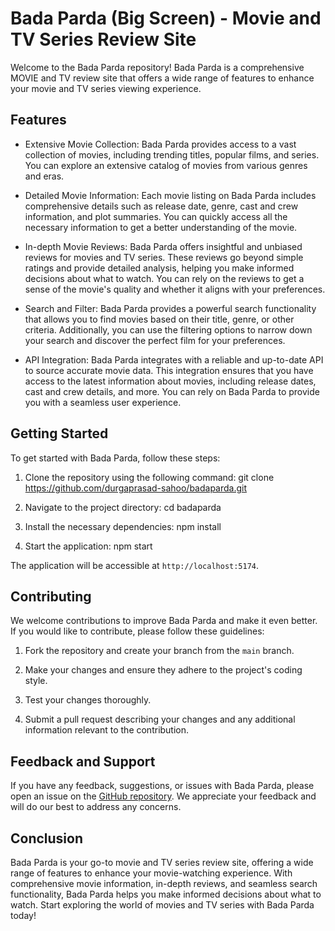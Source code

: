 # Bada Parda (Big Screen) - Movie and TV Series Review Site

Welcome to the Bada Parda repository! Bada Parda is a comprehensive MOVIE and TV review site that offers a wide range of features to enhance your movie and TV series viewing experience.

## Features

- Extensive Movie Collection: Bada Parda provides access to a vast collection of movies, including trending titles, popular films, and series. You can explore an extensive catalog of movies from various genres and eras.

- Detailed Movie Information: Each movie listing on Bada Parda includes comprehensive details such as release date, genre, cast and crew information, and plot summaries. You can quickly access all the necessary information to get a better understanding of the movie.

- In-depth Movie Reviews: Bada Parda offers insightful and unbiased reviews for movies and TV series. These reviews go beyond simple ratings and provide detailed analysis, helping you make informed decisions about what to watch. You can rely on the reviews to get a sense of the movie's quality and whether it aligns with your preferences.

- Search and Filter: Bada Parda provides a powerful search functionality that allows you to find movies based on their title, genre, or other criteria. Additionally, you can use the filtering options to narrow down your search and discover the perfect film for your preferences.

- API Integration: Bada Parda integrates with a reliable and up-to-date API to source accurate movie data. This integration ensures that you have access to the latest information about movies, including release dates, cast and crew details, and more. You can rely on Bada Parda to provide you with a seamless user experience.

## Getting Started

To get started with Bada Parda, follow these steps:

1. Clone the repository using the following command:
git clone https://github.com/durgaprasad-sahoo/badaparda.git

2. Navigate to the project directory:
cd badaparda

3. Install the necessary dependencies:
npm install

4. Start the application:
npm start

The application will be accessible at `http://localhost:5174`.

## Contributing

We welcome contributions to improve Bada Parda and make it even better. If you would like to contribute, please follow these guidelines:

1. Fork the repository and create your branch from the `main` branch.

2. Make your changes and ensure they adhere to the project's coding style.

3. Test your changes thoroughly.

4. Submit a pull request describing your changes and any additional information relevant to the contribution.

## Feedback and Support

If you have any feedback, suggestions, or issues with Bada Parda, please open an issue on the [GitHub repository](https://github.com/durgaprasad-sahoo/badaparda/issues). We appreciate your feedback and will do our best to address any concerns.

## Conclusion

Bada Parda is your go-to movie and TV series review site, offering a wide range of features to enhance your movie-watching experience. With comprehensive movie information, in-depth reviews, and seamless search functionality, Bada Parda helps you make informed decisions about what to watch. Start exploring the world of movies and TV series with Bada Parda today!

